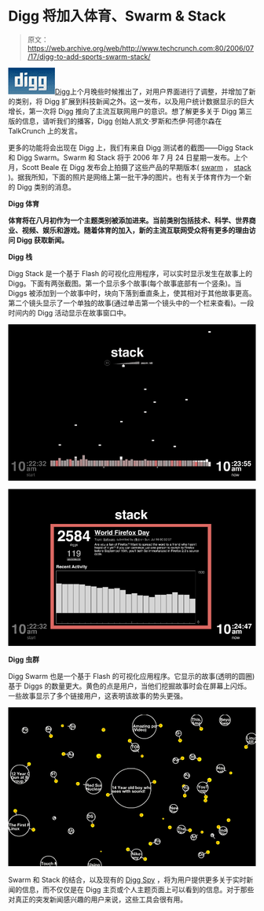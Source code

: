 # Digg 将加入体育、Swarm & Stack 

> 原文：<https://web.archive.org/web/http://www.techcrunch.com:80/2006/07/17/digg-to-add-sports-swarm-stack/>

[![](img/add525d86bd9396dd1c06bc1d73c03fb.png)](https://web.archive.org/web/20220928200349/http://www.digg.com/)[Digg](https://web.archive.org/web/20220928200349/http://www.digg.com/)上个月晚些时候推出了，对用户界面进行了调整，并增加了新的类别，将 Digg 扩展到科技新闻之外。这一发布，以及用户统计数据显示的巨大增长，第一次将 Digg 推向了主流互联网用户的意识。想了解更多关于 Digg 第三版的信息，请听我们的播客，Digg 创始人凯文·罗斯和杰伊·阿德尔森在 TalkCrunch 上的发言。

更多的功能将会出现在 Digg 上，我们有来自 Digg 测试者的截图——Digg Stack 和 Digg Swarm。Swarm 和 Stack 将于 2006 年 7 月 24 日星期一发布。上个月，Scott Beale 在 Digg 发布会上拍摄了这些产品的早期版本( [swarm](https://web.archive.org/web/20220928200349/http://www.flickr.com/photos/laughingsquid/173085725/) ， [stack](https://web.archive.org/web/20220928200349/http://www.flickr.com/photos/laughingsquid/173085694/in/photostream/) )。据我所知，下面的照片是网络上第一批干净的图片。也有关于体育作为一个新的 Digg 类别的消息。

**Digg 体育**

**体育将在八月初作为一个主题类别被添加进来。当前类别包括技术、科学、世界商业、视频、娱乐和游戏。随着体育的加入，新的主流互联网受众将有更多的理由访问 Digg 获取新闻。**

**Digg 栈**

Digg Stack 是一个基于 Flash 的可视化应用程序，可以实时显示发生在故事上的 Digg。下面有两张截图。第一个显示多个故事(每个故事底部有一个竖条)。当 Diggs 被添加到一个故事中时，块向下落到垂直条上，使其相对于其他故事更高。第二个镜头显示了一个单独的故事(通过单击第一个镜头中的一个栏来查看)。一段时间内的 Digg 活动显示在故事窗口中。

![](img/c50f46aba6a64ffa4043f3cb11ff915f.png)

![](img/bb7fc44f5feafb52aad83082d85b76b1.png)

**Digg 虫群**

Digg Swarm 也是一个基于 Flash 的可视化应用程序。它显示的故事(透明的圆圈)基于 Diggs 的数量更大。黄色的点是用户，当他们挖掘故事时会在屏幕上闪烁。一些故事显示了多个链接用户，这表明该故事的势头更强。

![](img/aed8b4730e134cc9693cfd71e8fc452f.png)

Swarm 和 Stack 的结合，以及现有的 [Digg Spy](https://web.archive.org/web/20220928200349/http://www.digg.com/spy) ，将为用户提供更多关于实时新闻的信息，而不仅仅是在 Digg 主页或个人主题页面上可以看到的信息。对于那些对真正的突发新闻感兴趣的用户来说，这些工具会很有用。